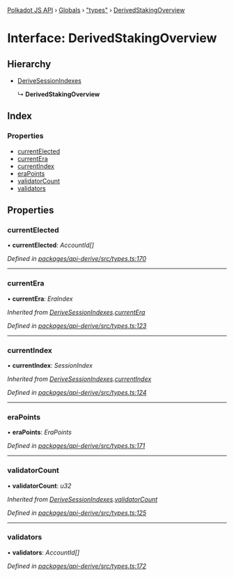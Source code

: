 [Polkadot JS API](../README.md) › [Globals](../globals.md) › ["types"](../modules/_types_.md) › [DerivedStakingOverview](_types_.derivedstakingoverview.md)

# Interface: DerivedStakingOverview

## Hierarchy

* [DeriveSessionIndexes](_types_.derivesessionindexes.md)

  ↳ **DerivedStakingOverview**

## Index

### Properties

* [currentElected](_types_.derivedstakingoverview.md#currentelected)
* [currentEra](_types_.derivedstakingoverview.md#currentera)
* [currentIndex](_types_.derivedstakingoverview.md#currentindex)
* [eraPoints](_types_.derivedstakingoverview.md#erapoints)
* [validatorCount](_types_.derivedstakingoverview.md#validatorcount)
* [validators](_types_.derivedstakingoverview.md#validators)

## Properties

###  currentElected

• **currentElected**: *AccountId[]*

*Defined in [packages/api-derive/src/types.ts:170](https://github.com/polkadot-js/api/blob/3a7059459/packages/api-derive/src/types.ts#L170)*

___

###  currentEra

• **currentEra**: *EraIndex*

*Inherited from [DeriveSessionIndexes](_types_.derivesessionindexes.md).[currentEra](_types_.derivesessionindexes.md#currentera)*

*Defined in [packages/api-derive/src/types.ts:123](https://github.com/polkadot-js/api/blob/3a7059459/packages/api-derive/src/types.ts#L123)*

___

###  currentIndex

• **currentIndex**: *SessionIndex*

*Inherited from [DeriveSessionIndexes](_types_.derivesessionindexes.md).[currentIndex](_types_.derivesessionindexes.md#currentindex)*

*Defined in [packages/api-derive/src/types.ts:124](https://github.com/polkadot-js/api/blob/3a7059459/packages/api-derive/src/types.ts#L124)*

___

###  eraPoints

• **eraPoints**: *EraPoints*

*Defined in [packages/api-derive/src/types.ts:171](https://github.com/polkadot-js/api/blob/3a7059459/packages/api-derive/src/types.ts#L171)*

___

###  validatorCount

• **validatorCount**: *u32*

*Inherited from [DeriveSessionIndexes](_types_.derivesessionindexes.md).[validatorCount](_types_.derivesessionindexes.md#validatorcount)*

*Defined in [packages/api-derive/src/types.ts:125](https://github.com/polkadot-js/api/blob/3a7059459/packages/api-derive/src/types.ts#L125)*

___

###  validators

• **validators**: *AccountId[]*

*Defined in [packages/api-derive/src/types.ts:172](https://github.com/polkadot-js/api/blob/3a7059459/packages/api-derive/src/types.ts#L172)*

